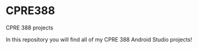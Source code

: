 # CPRE388
CPRE 388 projects

In this repository you will find all of my CPRE 388 Android Studio projects!
